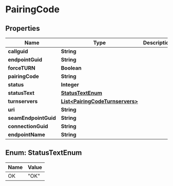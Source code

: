
# PairingCode

## Properties
Name | Type | Description | Notes
------------ | ------------- | ------------- | -------------
**callguid** | **String** |  |  [optional]
**endpointGuid** | **String** |  |  [optional]
**forceTURN** | **Boolean** |  |  [optional]
**pairingCode** | **String** |  |  [optional]
**status** | **Integer** |  |  [optional]
**statusText** | [**StatusTextEnum**](#StatusTextEnum) |  |  [optional]
**turnservers** | [**List&lt;PairingCodeTurnservers&gt;**](PairingCodeTurnservers.md) |  |  [optional]
**uri** | **String** |  |  [optional]
**seamEndpointGuid** | **String** |  |  [optional]
**connectionGuid** | **String** |  |  [optional]
**endpointName** | **String** |  |  [optional]


<a name="StatusTextEnum"></a>
## Enum: StatusTextEnum
Name | Value
---- | -----
OK | &quot;OK&quot;



